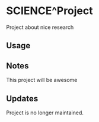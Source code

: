 # SCIENCE^Project
Project about nice research

## Usage

## Notes
This project will be awesome

## Updates
Project is no longer maintained.
